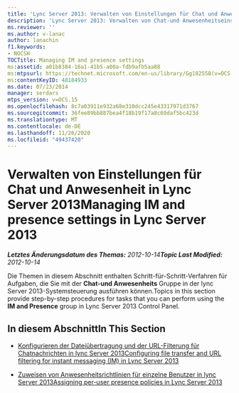 ```yaml
---
title: 'Lync Server 2013: Verwalten von Einstellungen für Chat und Anwesenheit'
description: 'Lync Server 2013: Verwalten von Chat-und Anwesenheitseinstellungen.'
ms.reviewer: ''
ms.author: v-lanac
author: lanachin
f1.keywords:
- NOCSH
TOCTitle: Managing IM and presence settings
ms:assetid: a01b8384-16a1-41b5-a00a-fdb9afb5aa88
ms:mtpsurl: https://technet.microsoft.com/en-us/library/Gg182558(v=OCS.15)
ms:contentKeyID: 48184933
ms.date: 07/23/2014
manager: serdars
mtps_version: v=OCS.15
ms.openlocfilehash: 8c7a03911e932a68e310dcc245e43317971d3767
ms.sourcegitcommit: 36fee89bb887bea4f18b19f17a8c69daf5bc423d
ms.translationtype: MT
ms.contentlocale: de-DE
ms.lasthandoff: 11/26/2020
ms.locfileid: "49437420"
---
```

# <a name="managing-im-and-presence-settings-in-lync-server-2013"></a><span data-ttu-id="4cede-103">Verwalten von Einstellungen für Chat und Anwesenheit in Lync Server 2013</span><span class="sxs-lookup"><span data-stu-id="4cede-103">Managing IM and presence settings in Lync Server 2013</span></span>

<div data-xmlns="http://www.w3.org/1999/xhtml">

<div class="topic" data-xmlns="http://www.w3.org/1999/xhtml" data-msxsl="urn:schemas-microsoft-com:xslt" data-cs="https://msdn.microsoft.com/">

<div data-asp="https://msdn2.microsoft.com/asp">



</div>

<div id="mainSection">

<div id="mainBody"><span data-ttu-id="4cede-104">

<span> </span></span><span class="sxs-lookup"><span data-stu-id="4cede-104">

<span> </span></span></span>

<span data-ttu-id="4cede-105">_**Letztes Änderungsdatum des Themas:** 2012-10-14_</span><span class="sxs-lookup"><span data-stu-id="4cede-105">_**Topic Last Modified:** 2012-10-14_</span></span>

<span data-ttu-id="4cede-106">Die Themen in diesem Abschnitt enthalten Schritt-für-Schritt-Verfahren für Aufgaben, die Sie mit der **Chat-und Anwesenheits** Gruppe in der lync Server 2013-Systemsteuerung ausführen können.</span><span class="sxs-lookup"><span data-stu-id="4cede-106">Topics in this section provide step-by-step procedures for tasks that you can perform using the **IM and Presence** group in Lync Server 2013 Control Panel.</span></span>

<div>

## <a name="in-this-section"></a><span data-ttu-id="4cede-107">In diesem Abschnitt</span><span class="sxs-lookup"><span data-stu-id="4cede-107">In This Section</span></span>

  - [<span data-ttu-id="4cede-108">Konfigurieren der Dateiübertragung und der URL-Filterung für Chatnachrichten in lync Server 2013</span><span class="sxs-lookup"><span data-stu-id="4cede-108">Configuring file transfer and URL filtering for instant messaging (IM) in Lync Server 2013</span></span>](lync-server-2013-configuring-file-transfer-and-url-filtering-for-instant-messaging-im.md)

  - [<span data-ttu-id="4cede-109">Zuweisen von Anwesenheitsrichtlinien für einzelne Benutzer in lync Server 2013</span><span class="sxs-lookup"><span data-stu-id="4cede-109">Assigning per-user presence policies in Lync Server 2013</span></span>](lync-server-2013-assigning-per-user-presence-policies.md)

<span data-ttu-id="4cede-110"></div>

</div>

<span> </span>

</div>

</div>

</span><span class="sxs-lookup"><span data-stu-id="4cede-110"></div>

</div>

<span> </span>

</div>

</div>

</span></span></div>

